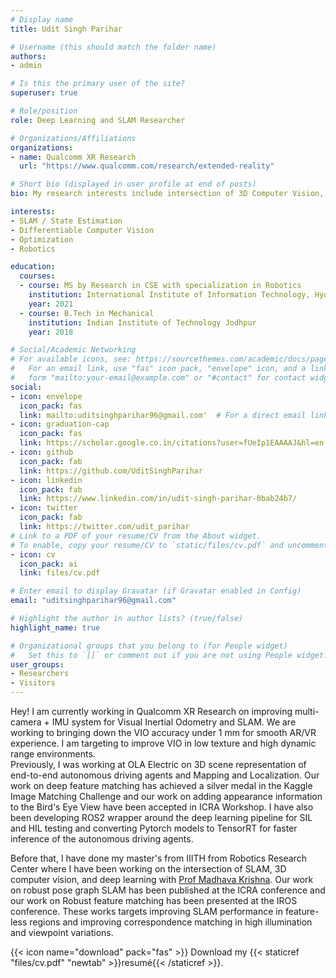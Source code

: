 ```yaml
---
# Display name
title: Udit Singh Parihar

# Username (this should match the folder name)
authors:
- admin

# Is this the primary user of the site?
superuser: true

# Role/position
role: Deep Learning and SLAM Researcher

# Organizations/Affiliations
organizations:
- name: Qualcomm XR Research
  url: "https://www.qualcomm.com/research/extended-reality"

# Short bio (displayed in user profile at end of posts)
bio: My research interests include intersection of 3D Computer Vision, Deep Learning and SLAM.

interests:
- SLAM / State Estimation
- Differentiable Computer Vision
- Optimization
- Robotics

education:
  courses:
  - course: MS by Research in CSE with specialization in Robotics
    institution: International Institute of Information Technology, Hyderabad
    year: 2021
  - course: B.Tech in Mechanical
    institution: Indian Institute of Technology Jodhpur
    year: 2018

# Social/Academic Networking
# For available icons, see: https://sourcethemes.com/academic/docs/page-builder/#icons
#   For an email link, use "fas" icon pack, "envelope" icon, and a link in the
#   form "mailto:your-email@example.com" or "#contact" for contact widget.
social:
- icon: envelope
  icon_pack: fas
  link: mailto:uditsinghparihar96@gmail.com'  # For a direct email link, use "mailto:test@example.org".
- icon: graduation-cap
  icon_pack: fas
  link: https://scholar.google.co.in/citations?user=fUeIp1EAAAAJ&hl=en
- icon: github
  icon_pack: fab
  link: https://github.com/UditSinghParihar
- icon: linkedin
  icon_pack: fab
  link: https://www.linkedin.com/in/udit-singh-parihar-0bab24b7/
- icon: twitter
  icon_pack: fab
  link: https://twitter.com/udit_parihar
# Link to a PDF of your resume/CV from the About widget.
# To enable, copy your resume/CV to `static/files/cv.pdf` and uncomment the lines below.
- icon: cv
  icon_pack: ai
  link: files/cv.pdf

# Enter email to display Gravatar (if Gravatar enabled in Config)
email: "uditsinghparihar96@gmail.com"

# Highlight the author in author lists? (true/false)
highlight_name: true

# Organizational groups that you belong to (for People widget)
#   Set this to `[]` or comment out if you are not using People widget.
user_groups:
- Researchers
- Visitors
---
```



Hey! I am currently working in Qualcomm XR Research on improving multi-camera + IMU system for Visual Inertial Odometry and SLAM. We are working to bringing down the VIO accuracy under 1 mm for smooth AR/VR experience. I am targeting to improve VIO in low texture and high dynamic range environments.  
Previously, I was working at OLA Electric on 3D scene representation of end-to-end autonomous driving agents and Mapping and Localization. Our work on deep feature matching has achieved a silver medal in the Kaggle Image Matching Challenge and our work on adding appearance information to the Bird's Eye View have been accepted in ICRA Workshop. I have also been developing ROS2 wrapper around the deep learning pipeline for SIL and HIL testing and converting Pytorch models to TensorRT for faster inference of the autonomous driving agents.

Before that, I have done my master's from IIITH from Robotics Research Center where I have been working on the intersection of SLAM, 3D computer vision, and deep learning with [Prof Madhava Krishna](https://robotics.iiit.ac.in/).
Our work on robust pose graph SLAM has been published at the ICRA conference and our work on Robust feature matching has been presented at the IROS conference. These works targets improving SLAM performance in feature-less regions and improving correspondence matching in high illumination and viewpoint variations.

{{< icon name="download" pack="fas" >}} Download my {{< staticref "files/cv.pdf" "newtab" >}}resumé{{< /staticref >}}.

